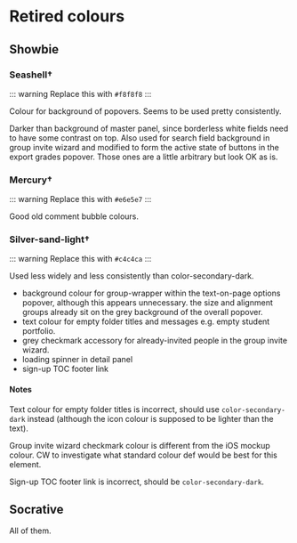 # Retired colours

## Showbie

### Seashell†

::: warning
Replace this with `#f8f8f8`
:::

<ColorSwatch hex="#f0f0f0" theme="showbie" />

Colour for background of popovers. Seems to be used pretty
consistently.

Darker than background of master panel, since borderless white
fields need to have some contrast on top. Also used for search
field background in group invite wizard and modified to form the
active state of buttons in the export grades popover. Those ones
are a little arbitrary but look OK as is.

### Mercury†

::: warning
Replace this with `#e6e5e7`
:::

<ColorSwatch hex="#e9e9eb" theme="showbie" />

Good old comment bubble colours.

### Silver-sand-light†

::: warning
Replace this with `#c4c4ca`
:::

<ColorSwatch hex="#cac9cd" theme="showbie" />

Used less widely and less consistently than color-secondary-dark.

- background colour for group-wrapper within the text-on-page options popover, although this appears unnecessary. the size and alignment groups already sit on the grey background of the overall popover.
- text colour for empty folder titles and messages e.g. empty student portfolio.
- grey checkmark accessory for already-invited people in the group invite wizard.
- loading spinner in detail panel
- sign-up TOC footer link

#### Notes

Text colour for empty folder titles is incorrect, should use
`color-secondary-dark` instead (although the icon colour is supposed
to be lighter than the text).

Group invite wizard checkmark colour is different from the iOS mockup
colour. CW to investigate what standard colour def would be best for
this element.

Sign-up TOC footer link is incorrect, should be `color-secondary-dark`.

## Socrative

All of them.
